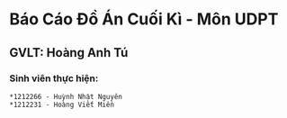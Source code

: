 # Báo Cáo Đồ Án Cuối Kì - Môn UDPT
## GVLT: Hoàng Anh Tú
### Sinh viên thực hiện:
	*1212266 - Huỳnh Nhật Nguyên
	*1212231 - Hoàng Viết Miền

